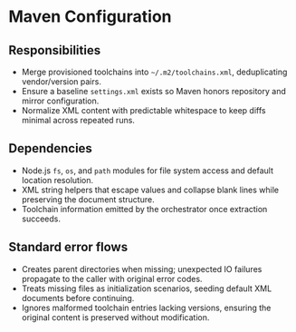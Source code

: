 # Maven Configuration

## Responsibilities
- Merge provisioned toolchains into `~/.m2/toolchains.xml`, deduplicating vendor/version pairs.
- Ensure a baseline `settings.xml` exists so Maven honors repository and mirror configuration.
- Normalize XML content with predictable whitespace to keep diffs minimal across repeated runs.

## Dependencies
- Node.js `fs`, `os`, and `path` modules for file system access and default location resolution.
- XML string helpers that escape values and collapse blank lines while preserving the document structure.
- Toolchain information emitted by the orchestrator once extraction succeeds.

## Standard error flows
- Creates parent directories when missing; unexpected IO failures propagate to the caller with original error codes.
- Treats missing files as initialization scenarios, seeding default XML documents before continuing.
- Ignores malformed toolchain entries lacking versions, ensuring the original content is preserved without modification.
